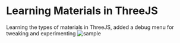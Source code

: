 # Learning Materials in ThreeJS

Learning the types of materials in ThreeJS, added a debug menu for tweaking and experimenting
![sample](./sample.gif)